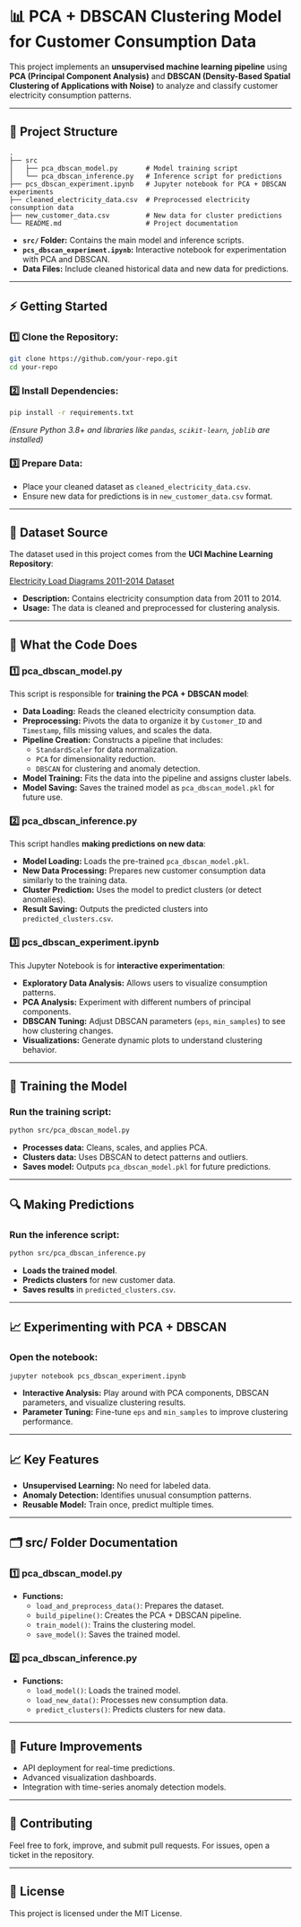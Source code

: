 # 📊 PCA + DBSCAN Clustering Model for Customer Consumption Data

This project implements an **unsupervised machine learning pipeline** using **PCA (Principal Component Analysis)** and **DBSCAN (Density-Based Spatial Clustering of Applications with Noise)** to analyze and classify customer electricity consumption patterns.

---

## 🚀 **Project Structure**

```
.
├── src
│   ├── pca_dbscan_model.py       # Model training script
│   └── pca_dbscan_inference.py   # Inference script for predictions
├── pcs_dbscan_experiment.ipynb   # Jupyter notebook for PCA + DBSCAN experiments
├── cleaned_electricity_data.csv  # Preprocessed electricity consumption data
├── new_customer_data.csv         # New data for cluster predictions
└── README.md                     # Project documentation
```

- **`src/` Folder:** Contains the main model and inference scripts.
- **`pcs_dbscan_experiment.ipynb`:** Interactive notebook for experimentation with PCA and DBSCAN.
- **Data Files:** Include cleaned historical data and new data for predictions.

---

## ⚡ **Getting Started**

### 1️⃣ **Clone the Repository:**
```bash
git clone https://github.com/your-repo.git
cd your-repo
```

### 2️⃣ **Install Dependencies:**
```bash
pip install -r requirements.txt
```
*(Ensure Python 3.8+ and libraries like `pandas`, `scikit-learn`, `joblib` are installed)*

### 3️⃣ **Prepare Data:**
- Place your cleaned dataset as `cleaned_electricity_data.csv`.
- Ensure new data for predictions is in `new_customer_data.csv` format.

---

## 🔗 **Dataset Source**

The dataset used in this project comes from the **UCI Machine Learning Repository**:

[Electricity Load Diagrams 2011-2014 Dataset](https://archive.ics.uci.edu/dataset/321/electricityloaddiagrams20112014)

- **Description:** Contains electricity consumption data from 2011 to 2014.
- **Usage:** The data is cleaned and preprocessed for clustering analysis.

---

## 🧠 **What the Code Does**

### **1️⃣ pca_dbscan_model.py**
This script is responsible for **training the PCA + DBSCAN model**:
- **Data Loading:** Reads the cleaned electricity consumption data.
- **Preprocessing:** Pivots the data to organize it by `Customer_ID` and `Timestamp`, fills missing values, and scales the data.
- **Pipeline Creation:** Constructs a pipeline that includes:
  - `StandardScaler` for data normalization.
  - `PCA` for dimensionality reduction.
  - `DBSCAN` for clustering and anomaly detection.
- **Model Training:** Fits the data into the pipeline and assigns cluster labels.
- **Model Saving:** Saves the trained model as `pca_dbscan_model.pkl` for future use.

### **2️⃣ pca_dbscan_inference.py**
This script handles **making predictions on new data**:
- **Model Loading:** Loads the pre-trained `pca_dbscan_model.pkl`.
- **New Data Processing:** Prepares new customer consumption data similarly to the training data.
- **Cluster Prediction:** Uses the model to predict clusters (or detect anomalies).
- **Result Saving:** Outputs the predicted clusters into `predicted_clusters.csv`.

### **3️⃣ pcs_dbscan_experiment.ipynb**
This Jupyter Notebook is for **interactive experimentation**:
- **Exploratory Data Analysis:** Allows users to visualize consumption patterns.
- **PCA Analysis:** Experiment with different numbers of principal components.
- **DBSCAN Tuning:** Adjust DBSCAN parameters (`eps`, `min_samples`) to see how clustering changes.
- **Visualizations:** Generate dynamic plots to understand clustering behavior.

---

## 🧠 **Training the Model**

### Run the training script:
```bash
python src/pca_dbscan_model.py
```

- **Processes data:** Cleans, scales, and applies PCA.
- **Clusters data:** Uses DBSCAN to detect patterns and outliers.
- **Saves model:** Outputs `pca_dbscan_model.pkl` for future predictions.

---

## 🔍 **Making Predictions**

### Run the inference script:
```bash
python src/pca_dbscan_inference.py
```

- **Loads the trained model**.
- **Predicts clusters** for new customer data.
- **Saves results** in `predicted_clusters.csv`.

---

## 📈 **Experimenting with PCA + DBSCAN**

### Open the notebook:
```bash
jupyter notebook pcs_dbscan_experiment.ipynb
```

- **Interactive Analysis:** Play around with PCA components, DBSCAN parameters, and visualize clustering results.
- **Parameter Tuning:** Fine-tune `eps` and `min_samples` to improve clustering performance.

---

## 📈 **Key Features**

- **Unsupervised Learning:** No need for labeled data.
- **Anomaly Detection:** Identifies unusual consumption patterns.
- **Reusable Model:** Train once, predict multiple times.

---

## 🗂️ **src/ Folder Documentation**

### 1️⃣ **pca_dbscan_model.py**
- **Functions:**
  - `load_and_preprocess_data()`: Prepares the dataset.
  - `build_pipeline()`: Creates the PCA + DBSCAN pipeline.
  - `train_model()`: Trains the clustering model.
  - `save_model()`: Saves the trained model.

### 2️⃣ **pca_dbscan_inference.py**
- **Functions:**
  - `load_model()`: Loads the trained model.
  - `load_new_data()`: Processes new consumption data.
  - `predict_clusters()`: Predicts clusters for new data.

---

## 🚀 **Future Improvements**

- API deployment for real-time predictions.
- Advanced visualization dashboards.
- Integration with time-series anomaly detection models.

---

## 🙌 **Contributing**

Feel free to fork, improve, and submit pull requests. For issues, open a ticket in the repository.

---

## 📄 **License**

This project is licensed under the MIT License.

